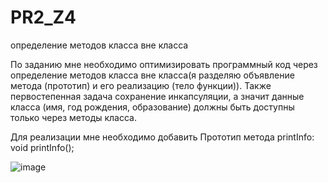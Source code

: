 # PR2_Z4
определение методов класса вне класса

По заданию мне необходимо оптимизировать программный код через определение методов класса вне класса(я разделяю объявление метода (прототип) и его реализацию (тело функции)). 
Также первостепенная задача сохранение инкапсуляции, а значит данные класса (имя, год рождения, образование) должны быть доступны только через методы класса.

Для реализации мне необходимо добавить Прототип метода printInfo:
void printInfo();


![image](https://github.com/user-attachments/assets/aa394092-8764-4c93-84f6-b9a9bfc3a4e1)
